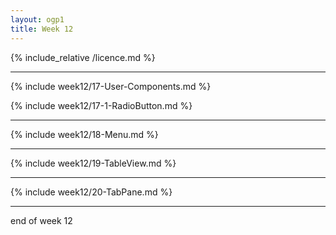 ```yaml
---
layout: ogp1
title: Week 12
---
```


{% include_relative /licence.md %}

---
{% include week12/17-User-Components.md %}

{% include week12/17-1-RadioButton.md %}

---
{% include week12/18-Menu.md %}

---
{% include week12/19-TableView.md %}

---
{% include week12/20-TabPane.md %}

---
end of week 12
